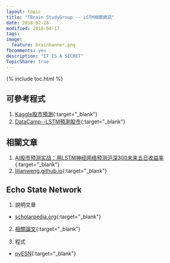 ```yaml
---
layout: topic
title: "TBrain StudyGroup -- LSTM相關資訊"
date: 2018-02-28
modified: 2018-04-17
tags:
image:
  feature: brainbanner.png
fbcomments: yes
description: "IT IS A SECRET"
TopicShare: true
---
```


{% include toc.html %}

## 可參考程式

1. [Kaggle股市預測](https://www.kaggle.com/borismarjanovic/price-volume-data-for-all-us-stocks-etfs/kernels?sortBy=votes&group=everyone&pageSize=20&datasetId=4538){:target="_blank"}
2. [DataCamp--LSTM預測股市](https://www.datacamp.com/community/tutorials/lstm-python-stock-market){:target="_blank"}


## 相關文章

1. [AI股市预测实战：用LSTM神经网络预测沪深300未来五日收益率](http://www.sohu.com/a/165141274_747927){:target="_blank"}
2. [lilianweng.github.io](https://lilianweng.github.io/lil-log/2017/07/08/predict-stock-prices-using-RNN-part-1.html){:target="_blank"}

## Echo State Network

1. 說明文章
  * [scholarpedia.org](http://www.scholarpedia.org/article/Echo_state_network){:target="_blank"}
2. [相關論文](https://drive.google.com/drive/folders/1CJ-Xlvt_SSVQ2rAApv6U_5Ogfqaj-PtN?usp=sharing){:target="_blank"}

3. 程式
  * [pyESN](https://github.com/cknd/pyESN){:target="_blank"}
